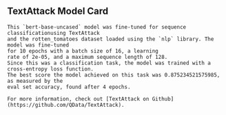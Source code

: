 ## TextAttack Model Card    
    This `bert-base-uncased` model was fine-tuned for sequence classificationusing TextAttack 
    and the rotten_tomatoes dataset loaded using the `nlp` library. The model was fine-tuned 
    for 10 epochs with a batch size of 16, a learning 
    rate of 2e-05, and a maximum sequence length of 128. 
    Since this was a classification task, the model was trained with a cross-entropy loss function. 
    The best score the model achieved on this task was 0.875234521575985, as measured by the 
    eval set accuracy, found after 4 epochs.
    
    For more information, check out [TextAttack on Github](https://github.com/QData/TextAttack).
